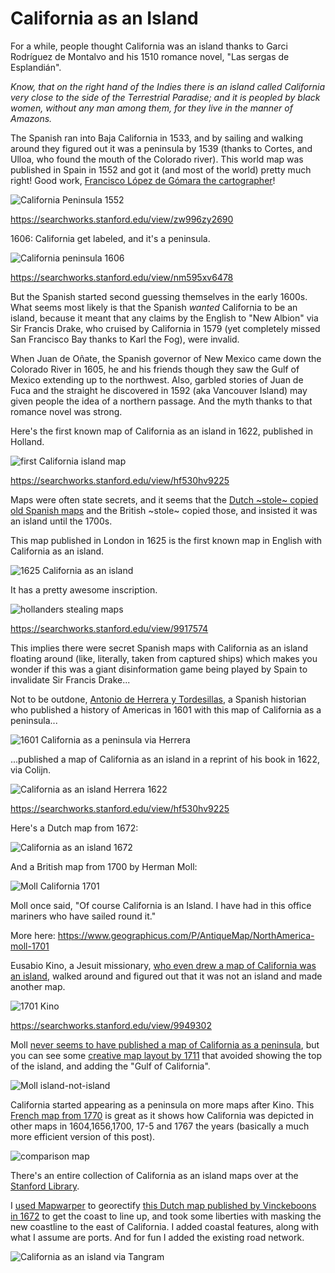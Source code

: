 # California as an Island

For a while, people thought California was an island thanks to Garci Rodríguez de Montalvo and his 1510 romance novel, "Las sergas de Esplandián". 

_Know, that on the right hand of the Indies there is an island called California very close to the side of the Terrestrial Paradise; and it is peopled by black women, without any man among them, for they live in the manner of Amazons._

The Spanish ran into Baja California in 1533, and by sailing and walking around they figured out it was a peninsula by 1539 (thanks to Cortes, and Ulloa, who found the mouth of the Colorado river). This world map was published in Spain in 1552 and got it (and most of the world) pretty much right! Good work, [Francisco López de Gómara the cartographer](https://searchworks.stanford.edu/view/zw996zy2690)!

![California Peninsula 1552](California%20peninsula%20--%20López%20de%20Gómara%2C%20Francisco%20ca.%201552.png)

https://searchworks.stanford.edu/view/zw996zy2690

1606: California get labeled, and it's a peninsula.

![California peninsula 1606](California%20peninsula%20García%20de%20Céspedes%201606.png)

https://searchworks.stanford.edu/view/nm595xv6478

But the Spanish started second guessing themselves in the early 1600s. What seems most likely is that the Spanish _wanted_ California to be an island, because it meant that any claims by the English to "New Albion" via Sir Francis Drake, who cruised by California in 1579 (yet completely missed San Francisco Bay thanks to Karl the Fog), were invalid. 

When Juan de Oñate, the Spanish governor of New Mexico came down the Colorado River in 1605, he and his friends though they saw the Gulf of Mexico extending up to the northwest. Also, garbled stories of Juan de Fuca and the straight he discovered in 1592 (aka Vancouver Island) may given people the idea of a northern passage. And the myth thanks to that romance novel was strong. 

Here's the first known map of California as an island in 1622, published in Holland.

![first California island map](1622%20California%20as%20an%20island%20Colijn.png)

https://searchworks.stanford.edu/view/hf530hv9225

Maps were often state secrets, and it seems that the [Dutch ~stole~ copied old Spanish maps](https://searchworks.stanford.edu/view/9917574) and the British ~stole~ copied those, and insisted it was an island until the 1700s. 

This map published in London in 1625 is the first known map in English with California as an island.

![1625 California as an island](1625%20California%20as%20an%20island%20Briggs.png)

It has a pretty awesome inscription.

![hollanders stealing maps](california%20as%20an%20island%20map%20stolen%20by%20hollanders%201625.png)

https://searchworks.stanford.edu/view/9917574

This implies there were secret Spanish maps with California as an island floating around (like, literally, taken from captured ships) which makes you wonder if this was a giant disinformation game being played by Spain to invalidate Sir Francis Drake...

Not to be outdone, [Antonio de Herrera y Tordesillas](https://en.wikipedia.org/wiki/Antonio_de_Herrera_y_Tordesillas), a Spanish historian who published a history of Americas in 1601 with this map of California as a peninsula...

![1601 California as a peninsula via Herrera](1601%20California%20as%20a%20peninsula%20Herrera.jpg)

...published a map of California as an island in a reprint of his book in 1622, via Colijn.

![California as an island Herrera 1622](1622%20California%20as%20an%20Island%20Herrara.png)

https://searchworks.stanford.edu/view/hf530hv9225

Here's a Dutch map from 1672:

![California as an island 1672](https://github.com/burritojustice/california-as-an-island/blob/master/california%20as%20an%20island%201672%20Vinckeboons.png)

And a British map from 1700 by Herman Moll:

![Moll California 1701](California%20Moll%201701.png)

Moll once said, "Of course California is an Island. I have had in this office mariners who have sailed round it."

More here: https://www.geographicus.com/P/AntiqueMap/NorthAmerica-moll-1701

Eusabio Kino, a Jesuit missionary, [who even drew a map of California was an island](https://en.wikipedia.org/wiki/Eusebio_Kino#/media/File:California_or_New_Carolina_Place_of_Apostolic_Works_of_Society_of_Jesus_at_the_Septentrional_America.tif), walked around and figured out that it was not an island and made another map.

![1701 Kino](1701-1720%20California%20as%20a%20peninsula%20Kino.png)

https://searchworks.stanford.edu/view/9949302

Moll [never seems to have published a map of California as a peninsula](https://searchworks.stanford.edu/?f%5Bauthor_person_facet%5D%5B%5D=Moll%2C+Herman%2C+-1732&f%5Bcollection%5D%5B%5D=zb871zd0767&per_page=20&sort=year-asc), but you can see some [creative map layout by 1711](https://searchworks.stanford.edu/view/hj428gg7611) that avoided showing the top of the island, and adding the "Gulf of California".

![Moll island-not-island](1711%20moll%20island-not-island.png)

California started appearing as a peninsula on more maps after Kino. This [French map from 1770](https://searchworks.stanford.edu/view/dw578ct6502) is great as it shows how California was depicted in other maps in 1604,1656,1700, 17-5 and 1767 the years (basically a much more efficient version of this post).

![comparison map](1770%20French%20comparison%20of%20California%20maps.jpg)

There's an entire collection of California as an island maps over at the [Stanford Library](https://searchworks.stanford.edu/view/zb871zd0767). 


I [used Mapwarper](https://mapwarper.net/maps/44894) to georectify [this Dutch map published by Vinckeboons in 1672](https://loc.gov/resource/g3291s.mf000074/?r=0.107,0.062,0.954,0.502,0) to get the coast to line up, and took some liberties with masking the new coastline to the east of California. I added coastal features, along with what I assume are ports. And for fun I added the existing road network.

![California as an island via Tangram](california%20as%20an%20island.png)





